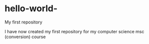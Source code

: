 # hello-world-
My first repository 

I have now created my first repository for my computer science msc (conversion) course 
